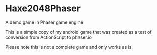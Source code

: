# Haxe2048Phaser
A demo game in Phaser game engine

This is a simple copy of my android game that was created as a test of conversion from ActionScript to phaser.io

Please note this is not a complete game and only works as is.
